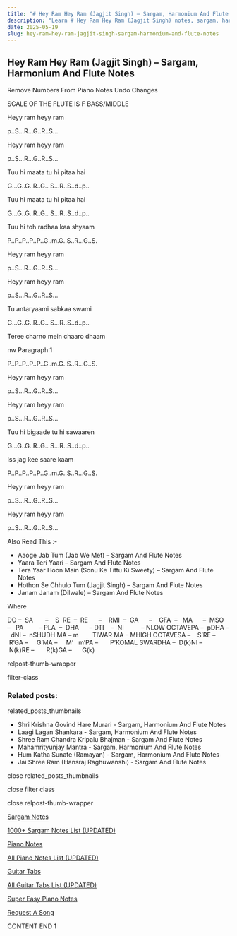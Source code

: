 ```yaml
---
title: "# Hey Ram Hey Ram (Jagjit Singh) – Sargam, Harmonium And Flute Notes"
description: "Learn # Hey Ram Hey Ram (Jagjit Singh) notes, sargam, harmonium notations and flute notes. Easy step-by-step tutorial for beginners."
date: 2025-05-19
slug: hey-ram-hey-ram-jagjit-singh-sargam-harmonium-and-flute-notes
---
```


## Hey Ram Hey Ram (Jagjit Singh) – Sargam, Harmonium And Flute Notes

Remove Numbers From Piano Notes
Undo Changes

SCALE OF THE FLUTE IS F BASS/MIDDLE

Heyy ram heyy ram

p..S…R…G..R..S…

Heyy ram heyy ram

p..S…R…G..R..S…

Tuu hi maata tu hi pitaa hai

G…G..G..R..G.. S…R..S..d..p..

Tuu hi maata tu hi pitaa hai

G…G..G..R..G.. S…R..S..d..p..

Tuu hi toh radhaa kaa shyaam

P..P..P..P..P..G..m.G..S..R…G..S.

Heyy ram heyy ram

p..S…R…G..R..S…

Heyy ram heyy ram

p..S…R…G..R..S…

Tu antaryaami sabkaa swami

G…G..G..R..G.. S…R..S..d..p..

Teree charno mein chaaro dhaam

nw Paragraph 1

P..P..P..P..P..G..m.G..S..R…G..S.

Heyy ram heyy ram

p..S…R…G..R..S…

Heyy ram heyy ram

p..S…R…G..R..S…

Tuu hi bigaade tu hi sawaaren

G…G..G..R..G.. S…R..S..d..p..

Iss jag kee saare kaam

P..P..P..P..P..G..m.G..S..R…G..S.

Heyy ram heyy ram

p..S…R…G..R..S…

Heyy ram heyy ram

p..S…R…G..R..S…

Also Read This :-

* Aaoge Jab Tum (Jab We Met) – Sargam And Flute Notes
* Yaara Teri Yaari – Sargam And Flute Notes
* Tera Yaar Hoon Main (Sonu Ke Tittu Ki Sweety) – Sargam And Flute Notes
* Hothon Se Chhulo Tum (Jagjit Singh) – Sargam And Flute Notes
* Janam Janam (Dilwale) – Sargam And Flute Notes

Where

DO –  SA       –    S  RE  –  RE      –    RMI  –  GA      –    GFA  –   MA      –  MSO  –   PA         – PLA  –  DHA      – DTI    –  NI          – NLOW OCTAVEPA –  pDHA –  dNI –  nSHUDH MA – m        TIWAR MA – MHIGH OCTAVESA –    S’RE –     R’GA –     G’MA –     M’   m’PA –       P’KOMAL SWARDHA –  D(k)NI –       N(k)RE –       R(k)GA –      G(k)

relpost-thumb-wrapper

filter-class

### Related posts:

related_posts_thumbnails

* Shri Krishna Govind Hare Murari - Sargam, Harmonium And Flute Notes
* Laagi Lagan Shankara - Sargam, Harmonium And Flute Notes
* Shree Ram Chandra Kripalu Bhajman - Sargam And Flute Notes
* Mahamrityunjay Mantra - Sargam, Harmonium And Flute Notes
* Hum Katha Sunate (Ramayan) - Sargam, Harmonium And Flute Notes
* Jai Shree Ram (Hansraj Raghuwanshi) - Sargam And Flute Notes

close related_posts_thumbnails

close filter class

close relpost-thumb-wrapper

[Sargam Notes](/sargam-notes.html)

[1000+ Sargam Notes List (UPDATED)](/all-songs-list-sargam-notes.html)

[Piano Notes](/piano-notes.html)

[All Piano Notes List (UPDATED)](/all-songs-list-piano-notes.html)

[Guitar Tabs](/guitar-tabs.html)

[All Guitar Tabs List (UPDATED)](/all-songs-list-guitar-tabs.html)

[Super Easy Piano Notes](https://studywall.in/)

[Request A Song](/request-a-song.html)

CONTENT END 1

